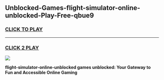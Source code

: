 
## Unblocked-Games-flight-simulator-online-unblocked-Play-Free-qbue9
<h3>
<a href="https://premium76.site?title=flight-simulator-online-unblocked&ref=20M">CLICK TO PLAY</a></h3>
<hr>

<h3>
<a href="https://premium76.site?title=flight-simulator-online-unblocked&ref=20M">CLICK 2 PLAY</a>
  
</h3>

<a href="https://premium76.site?title=flight-simulator-online-unblocked&ref=19M"><img src="https://clearcache.store/games.png"></a>


**flight-simulator-online-unblocked games unblocked: Your Gateway to Fun and Accessible Online Gaming**
